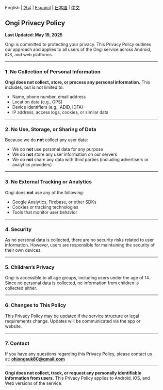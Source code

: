 English | [한글](./ongi-privacy-ko) | [Español](./ongi-privacy-es) | [日本語](./ongi-privacy-ja) | [中文](./ongi-privacy-zh)

## **Ongi Privacy Policy**

**Last Updated: May 19, 2025**

Ongi is committed to protecting your privacy. This Privacy Policy outlines our approach and applies to all users of the Ongi service across Android, iOS, and web platforms.

---

### 1. No Collection of Personal Information

**Ongi does not collect, store, or process any personal information.**
This includes, but is not limited to:

* Name, phone number, email address
* Location data (e.g., GPS)
* Device identifiers (e.g., ADID, IDFA)
* IP address, access logs, cookies, or similar data

---

### 2. No Use, Storage, or Sharing of Data

Because we do **not** collect any user data:

* We do **not** use personal data for any purpose
* We do **not** store any user information on our servers
* We do **not** share any data with third parties (including advertisers or analytics providers)

---

### 3. No External Tracking or Analytics

Ongi does **not** use any of the following:

* Google Analytics, Firebase, or other SDKs
* Cookies or tracking technologies
* Tools that monitor user behavior

---

### 4. Security

As no personal data is collected, there are no security risks related to user information. However, users are responsible for maintaining the security of their own devices.

---

### 5. Children’s Privacy

Ongi is accessible to all age groups, including users under the age of 14. Since no personal data is collected, no information from children is collected either.

---

### 6. Changes to This Policy

This Privacy Policy may be updated if the service structure or legal requirements change. Updates will be communicated via the app or website.

---

### 7. Contact

If you have any questions regarding this Privacy Policy, please contact us at: **ohjongsuk80@gmail.com**

---

**Ongi does not collect, track, or request any personally identifiable information from users.**
This Privacy Policy applies to Android, iOS, and Web versions of the service.
